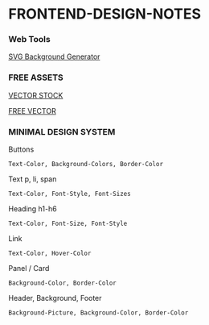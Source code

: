 # FRONTEND-DESIGN-NOTES

### Web Tools

[SVG Background Generator](https://www.shapedivider.app/)

### FREE ASSETS

[VECTOR STOCK](https://www.vectorstock.com/royalty-free-vector/people-talking-and-workingteamwork-vector-34445262)

[FREE VECTOR](https://www.freevector.com/vector/business)

### MINIMAL DESIGN SYSTEM
Buttons
```
Text-Color, Background-Colors, Border-Color
```
Text p, li, span
```
Text-Color, Font-Style, Font-Sizes
```
Heading h1-h6
```
Text-Color, Font-Size, Font-Style
```
Link
```
Text-Color, Hover-Color
```
Panel / Card
```
Background-Color, Border-Color
```
Header, Background, Footer
```
Background-Picture, Background-Color, Border-Color
```
